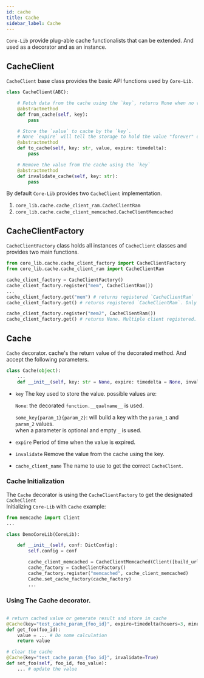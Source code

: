 ```yaml
---
id: cache
title: Cache
sidebar_label: Cache
---
```


`Core-Lib` provide plug-able cache functionalists that can be extended. And used as a decorator and as an instance.

## CacheClient

`CacheClient` base class provides the basic API functions used by `Core-Lib`.

```python
class CacheClient(ABC):

    # Fetch data from the cache using the `key`, returns None when no value was found
    @abstractmethod
    def from_cache(self, key):
        pass

    # Store the `value` to cache by the `key`.
    # None `expire` will tell the storage to hold the value "forever" or after the designated period expires
    @abstractmethod
    def to_cache(self, key: str, value, expire: timedelta):
        pass

    # Remove the value from the cache using the `key`
    @abstractmethod
    def invalidate_cache(self, key: str):
        pass
```

By default `Core-Lib` provides two `CacheClient` implementation.   
1. `core_lib.cache.cache_client_ram.CacheClientRam`
2. `core_lib.cache.cache_client_memcached.CacheClientMemcached`


## CacheClientFactory

`CacheClientFactory` class holds all instances of `CacheClient` classes and provides two main functions.

```python
from core_lib.cache.cache_client_factory import CacheClientFactory
from core_lib.cache.cache_client_ram import CacheClientRam

cache_client_factory = CacheClientFactory()
cache_client_factory.register("mem", CacheClientRam())
...
cache_client_factory.get("mem") # returns registered `CacheClientRam`
cache_client_factory.get() # returns registered `CacheClientRam`. Only when a single client is registered, 

cache_client_factory.register("mem2", CacheClientRam())
cache_client_factory.get() # returns None. Multiple client registered.
``` 


## Cache

`Cache` decorator. cache's the return value of the decorated method. And accept the following parameters.

```python
class Cache(object):
    ...
    def __init__(self, key: str = None, expire: timedelta = None, invalidate: bool = False, cache_client_name: str = None):
```
* `key` The key used to store the value. possible values are:
   
    `None`: the decorated  `function.__qualname__` is used.     
    
    `some_key{param_1}{param_2}`: will build a key with the `param_1` and `param_2` values.     
    when a parameter is optional and empty `_` is used. 
* `expire` Period of time when the value is expired.
* `invalidate` Remove the value from the cache using the key.
* `cache_client_name` The name to use to get the correct `CacheClient`.


### Cache Initialization

The `Cache` decorator is using the `CacheClientFactory` to get the designated `CacheClient`   
Initializing `Core-Lib` with `Cache` example: 

```python
from memcache import Client
...

class DemoCoreLib(CoreLib):

    def __init__(self, conf: DictConfig):
        self.config = conf

        cache_client_memcached = CacheClientMemcached(Client([build_url(**self.config.memcached)]))
        cache_factory = CacheClientFactory()
        cache_factory.register("memcached", cache_client_memcached)
        Cache.set_cache_factory(cache_factory)
        ...
``` 

### Using The Cache decorator.

```python

# return cached value or generate result and store in cache
@Cache(key="test_cache_param_{foo_id}", expire=timedelta(houers=3, minutes=2, seconds=1))
def get_foo(foo_id):
    value = ... # Do some calculation
    return value

# Clear the cache 
@Cache(key="test_cache_param_{foo_id}", invalidate=True)
def set_foo(self, foo_id, foo_value):
    ... # update the value

```
 
